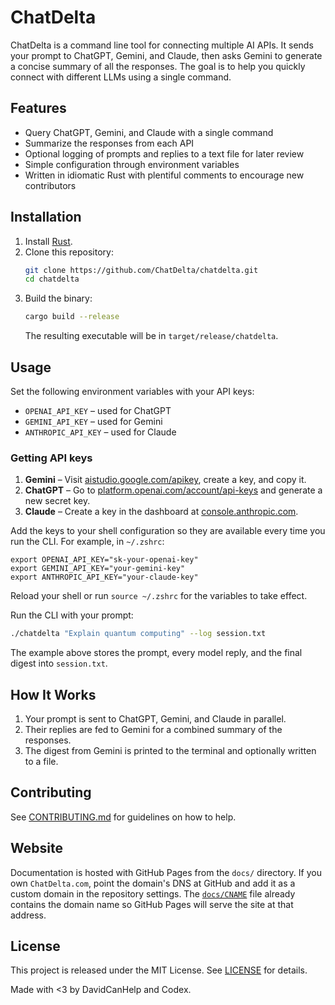 # ChatDelta

ChatDelta is a command line tool for connecting multiple AI APIs. It sends your prompt to ChatGPT, Gemini, and Claude, then asks Gemini to generate a concise summary of all the responses. The goal is to help you quickly connect with different LLMs using a single command.

## Features

- Query ChatGPT, Gemini, and Claude with a single command
- Summarize the responses from each API
- Optional logging of prompts and replies to a text file for later review
- Simple configuration through environment variables
- Written in idiomatic Rust with plentiful comments to encourage new contributors

## Installation

1. Install [Rust](https://www.rust-lang.org/tools/install).
2. Clone this repository:
   ```bash
   git clone https://github.com/ChatDelta/chatdelta.git
   cd chatdelta
   ```
3. Build the binary:
   ```bash
   cargo build --release
   ```
   The resulting executable will be in `target/release/chatdelta`.

## Usage

Set the following environment variables with your API keys:

- `OPENAI_API_KEY` – used for ChatGPT
- `GEMINI_API_KEY` – used for Gemini
- `ANTHROPIC_API_KEY` – used for Claude

### Getting API keys

1. **Gemini** – Visit [aistudio.google.com/apikey](https://aistudio.google.com/apikey),
   create a key, and copy it.
2. **ChatGPT** – Go to [platform.openai.com/account/api-keys](https://platform.openai.com/account/api-keys)
   and generate a new secret key.
3. **Claude** – Create a key in the dashboard at
   [console.anthropic.com](https://console.anthropic.com).

Add the keys to your shell configuration so they are available every time you run
the CLI. For example, in `~/.zshrc`:

```shell
export OPENAI_API_KEY="sk-your-openai-key"
export GEMINI_API_KEY="your-gemini-key"
export ANTHROPIC_API_KEY="your-claude-key"
```

Reload your shell or run `source ~/.zshrc` for the variables to take effect.

Run the CLI with your prompt:

```bash
./chatdelta "Explain quantum computing" --log session.txt
```

The example above stores the prompt, every model reply, and the final digest into `session.txt`.

## How It Works

1. Your prompt is sent to ChatGPT, Gemini, and Claude in parallel.
2. Their replies are fed to Gemini for a combined summary of the responses.
3. The digest from Gemini is printed to the terminal and optionally written to a file.

## Contributing

See [CONTRIBUTING.md](CONTRIBUTING.md) for guidelines on how to help.

## Website

Documentation is hosted with GitHub Pages from the `docs/` directory. If you own
`ChatDelta.com`, point the domain's DNS at GitHub and add it as a custom domain
in the repository settings. The [`docs/CNAME`](docs/CNAME) file already contains
the domain name so GitHub Pages will serve the site at that address.

## License

This project is released under the MIT License. See [LICENSE](LICENSE) for details.

Made with <3 by DavidCanHelp and Codex.
